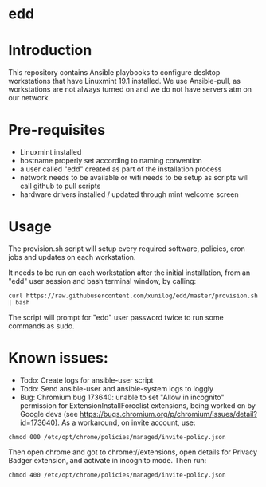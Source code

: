 # edd
Introduction
============
This repository contains Ansible playbooks to configure desktop workstations that have Linuxmint 19.1 installed. We use Ansible-pull, as workstations are not always turned on and we do not have servers atm on our network.  

Pre-requisites
==============
- Linuxmint installed
- hostname properly set according to naming convention
- a user called "edd" created as part of the installation process
- network needs to be available or wifi needs to be setup as scripts will call github to pull scripts
- hardware drivers installed / updated through mint welcome screen

Usage
=====
The provision.sh script will setup every required software, policies, cron jobs and updates on each workstation. 

It needs to be run on each workstation after the initial installation, from an "edd" user session and bash terminal window, by calling:

```
curl https://raw.githubusercontent.com/xunilog/edd/master/provision.sh | bash
```

The script will prompt for "edd" user password twice to run some commands as sudo. 

Known issues:
=============
- Todo: Create logs for ansible-user script
- Todo: Send ansible-user and ansible-system logs to loggly
- Bug: Chromium bug 173640: unable to set "Allow in incognito" permission for ExtensionInstallForcelist extensions, being worked on by Google devs (see https://bugs.chromium.org/p/chromium/issues/detail?id=173640). As a workaround, on invite account, use: 
```
chmod 000 /etc/opt/chrome/policies/managed/invite-policy.json
```
Then open chrome and got to chrome://extensions, open details for Privacy Badger extension, and activate in incognito mode. Then run:
```
chmod 400 /etc/opt/chrome/policies/managed/invite-policy.json
```
